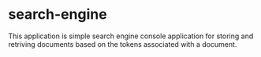 # search-engine

This application is simple search engine console application for storing and retriving documents based on the tokens associated with a document.

